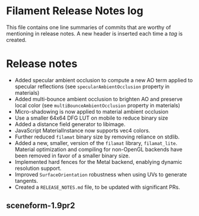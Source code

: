 # Filament Release Notes log

This file contains one line summaries of commits that are worthy of mentioning in release notes.
A new header is inserted each time a *tag* is created.


# Release notes

- Added specular ambient occlusion to compute a new AO term applied to specular reflections (see `specularAmbientOcclusion` property in materials)
- Added multi-bounce ambient occlusion to brighten AO and preserve local color (see `multiBounceAmbientOcclusion` property in materials)
- Micro-shadowing is now applied to material ambient occlusion
- Use a smaller 64x64 DFG LUT on mobile to reduce binary size
- Added a distance field generator to libimage.
- JavaScript MaterialInstance now supports vec4 colors.
- Further reduced `filamat` binary size by removing reliance on stdlib.
- Added a new, smaller, version of the `filamat` library, `filamat_lite`. Material optimization and
  compiling for non-OpenGL backends have been removed in favor of a smaller binary size.
- Implemented hard fences for the Metal backend, enablying dynamic resolution support.
- Improved `SurfaceOrientation` robustness when using UVs to generate tangents.
- Created a `RELEASE_NOTES.md` file, to be updated with significant PRs.

## sceneform-1.9pr2
